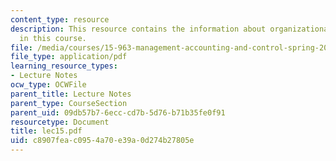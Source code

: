 ```yaml
---
content_type: resource
description: This resource contains the information about organizational architecture
  in this course.
file: /media/courses/15-963-management-accounting-and-control-spring-2007/c8907feac0954a70e39a0d274b27805e_lec15.pdf
file_type: application/pdf
learning_resource_types:
- Lecture Notes
ocw_type: OCWFile
parent_title: Lecture Notes
parent_type: CourseSection
parent_uid: 09db57b7-6ecc-cd7b-5d76-b71b35fe0f91
resourcetype: Document
title: lec15.pdf
uid: c8907fea-c095-4a70-e39a-0d274b27805e
---
```

